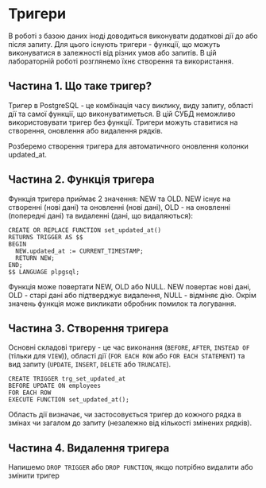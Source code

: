 # Тригери

В роботі з базою даних іноді доводиться виконувати додаткові дії до або після запиту. Для цього існують тригери - функції, що можуть виконуватися в залежності від різних умов або запитів. В цій лабораторній роботі розглянемо їхнє створення та використання.

## Частина 1. Що таке тригер?

Тригер в PostgreSQL - це комбінація часу виклику, виду запиту, області дії та самої функції, що виконуватиметься. В цій СУБД неможливо використовувати тригер без функції. Тригери можуть ставитися на створення, оновлення або видалення рядків.

Розберемо створення тригера для автоматичного оновлення колонки updated_at. 

## Частина 2. Функція тригера

Функція тригера приймає 2 значення: NEW та OLD. NEW існує на створенні (нові дані) та оновленні (нові дані), OLD - на оновленні (попередні дані) та видаленні (дані, що видаляються):

```mysql
CREATE OR REPLACE FUNCTION set_updated_at()
RETURNS TRIGGER AS $$
BEGIN
  NEW.updated_at := CURRENT_TIMESTAMP;
  RETURN NEW;
END;
$$ LANGUAGE plpgsql;
```

Функція може повертати NEW, OLD або NULL. NEW повертає нові дані, OLD - старі дані або підтверджує видалення, NULL - відміняє дію. Окрім значень функція може викликати обробник помилок та логування.

## Частина 3. Створення тригера

Основні складові тригеру - це час виконання (`BEFORE`, `AFTER`, `INSTEAD OF` (тільки для `VIEW`)), області дії (`FOR EACH ROW` або `FOR EACH STATEMENT`) та вид запиту (`UPDATE`, `INSERT`, `DELETE` або `TRUNCATE`).

```mysql
CREATE TRIGGER trg_set_updated_at
BEFORE UPDATE ON employees
FOR EACH ROW
EXECUTE FUNCTION set_updated_at();
```

Область дії визначає, чи застосовується тригер до кожного рядка в змінах чи загалом до запиту (незалежно від кількості змінених рядків).

## Частина 4. Видалення тригера

Напишемо `DROP TRIGGER` або `DROP FUNCTION`, якщо потрібно видалити або змінити тригер
